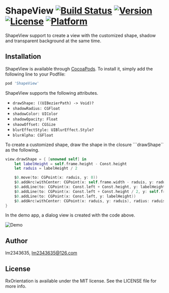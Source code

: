 # ShapeView [![Build Status](https://travis-ci.org/lm2343635/ShapeView.svg?branch=master)](https://travis-ci.org/lm2343635/ShapeView) [![Version](https://img.shields.io/cocoapods/v/ShapeView.svg?style=flat)](https://cocoapods.org/pods/ShapeView) [![License](https://img.shields.io/cocoapods/l/ShapeView.svg?style=flat)](https://cocoapods.org/pods/ShapeView) [![Platform](https://img.shields.io/cocoapods/p/ShapeView.svg?style=flat)](https://cocoapods.org/pods/ShapeView)

ShapeView support to create a view with the customized shape, shadow and transparent background at the same time.

## Installation

ShapeView is available through [CocoaPods](https://cocoapods.org). To install
it, simply add the following line to your Podfile:

```ruby
pod 'ShapeView'
```

ShapeView supports the following attributes.

- ```drawShape: ((UIBezierPath) -> Void)?```
- ```shadowRadius: CGFloat```
- ```shadowColor: UIColor```
- ```shadowOpacity: Float```
- ```shaowOffset: CGSize```
- ```blurEffectStyle: UIBlurEffect.Style?```
- ```blurAlpha: CGFloat```

To create a customized shape, draw the shape in the closure ```drawShape`` as the following.

```Swift
view.drawShape = { [unowned self] in
    let labelHeight = self.frame.height - Const.height
    let raduis = labelHeight / 2

    $0.move(to: CGPoint(x: raduis, y: 0))
    $0.addArc(withCenter: CGPoint(x: self.frame.width - raduis, y: raduis), radius: raduis, startAngle: -.pi / 2, endAngle: .pi / 2, clockwise: true)
    $0.addLine(to: CGPoint(x: Const.left + Const.height, y: labelHeight))
    $0.addLine(to: CGPoint(x: Const.left + Const.height / 2, y: self.frame.height))
    $0.addLine(to: CGPoint(x: Const.left, y: labelHeight))
    $0.addArc(withCenter: CGPoint(x: raduis, y: raduis), radius: raduis, startAngle: .pi / 2, endAngle: -.pi / 2, clockwise: true)
}
```

In the demo app, a dialog view is created with the code above.

![Demo](https://raw.githubusercontent.com/lm2343635/ShapeView/master/screenshoots/demo.png)

## Author

lm2343635, lm2343635@126.com

## License

RxOrientation is available under the MIT license. See the LICENSE file for more info.
